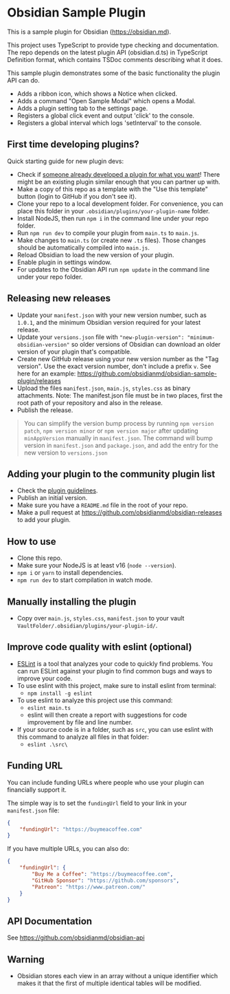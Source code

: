 # Obsidian Sample Plugin

This is a sample plugin for Obsidian (https://obsidian.md).

This project uses TypeScript to provide type checking and documentation.
The repo depends on the latest plugin API (obsidian.d.ts) in TypeScript Definition format, which contains TSDoc comments describing what it does.

This sample plugin demonstrates some of the basic functionality the plugin API can do.

-   Adds a ribbon icon, which shows a Notice when clicked.
-   Adds a command "Open Sample Modal" which opens a Modal.
-   Adds a plugin setting tab to the settings page.
-   Registers a global click event and output 'click' to the console.
-   Registers a global interval which logs 'setInterval' to the console.

## First time developing plugins?

Quick starting guide for new plugin devs:

-   Check if [someone already developed a plugin for what you want](https://obsidian.md/plugins)! There might be an existing plugin similar enough that you can partner up with.
-   Make a copy of this repo as a template with the "Use this template" button (login to GitHub if you don't see it).
-   Clone your repo to a local development folder. For convenience, you can place this folder in your `.obsidian/plugins/your-plugin-name` folder.
-   Install NodeJS, then run `npm i` in the command line under your repo folder.
-   Run `npm run dev` to compile your plugin from `main.ts` to `main.js`.
-   Make changes to `main.ts` (or create new `.ts` files). Those changes should be automatically compiled into `main.js`.
-   Reload Obsidian to load the new version of your plugin.
-   Enable plugin in settings window.
-   For updates to the Obsidian API run `npm update` in the command line under your repo folder.

## Releasing new releases

-   Update your `manifest.json` with your new version number, such as `1.0.1`, and the minimum Obsidian version required for your latest release.
-   Update your `versions.json` file with `"new-plugin-version": "minimum-obsidian-version"` so older versions of Obsidian can download an older version of your plugin that's compatible.
-   Create new GitHub release using your new version number as the "Tag version". Use the exact version number, don't include a prefix `v`. See here for an example: https://github.com/obsidianmd/obsidian-sample-plugin/releases
-   Upload the files `manifest.json`, `main.js`, `styles.css` as binary attachments. Note: The manifest.json file must be in two places, first the root path of your repository and also in the release.
-   Publish the release.

> You can simplify the version bump process by running `npm version patch`, `npm version minor` or `npm version major` after updating `minAppVersion` manually in `manifest.json`.
> The command will bump version in `manifest.json` and `package.json`, and add the entry for the new version to `versions.json`

## Adding your plugin to the community plugin list

-   Check the [plugin guidelines](https://docs.obsidian.md/Plugins/Releasing/Plugin+guidelines).
-   Publish an initial version.
-   Make sure you have a `README.md` file in the root of your repo.
-   Make a pull request at https://github.com/obsidianmd/obsidian-releases to add your plugin.

## How to use

-   Clone this repo.
-   Make sure your NodeJS is at least v16 (`node --version`).
-   `npm i` or `yarn` to install dependencies.
-   `npm run dev` to start compilation in watch mode.

## Manually installing the plugin

-   Copy over `main.js`, `styles.css`, `manifest.json` to your vault `VaultFolder/.obsidian/plugins/your-plugin-id/`.

## Improve code quality with eslint (optional)

-   [ESLint](https://eslint.org/) is a tool that analyzes your code to quickly find problems. You can run ESLint against your plugin to find common bugs and ways to improve your code.
-   To use eslint with this project, make sure to install eslint from terminal:
    -   `npm install -g eslint`
-   To use eslint to analyze this project use this command:
    -   `eslint main.ts`
    -   eslint will then create a report with suggestions for code improvement by file and line number.
-   If your source code is in a folder, such as `src`, you can use eslint with this command to analyze all files in that folder:
    -   `eslint .\src\`

## Funding URL

You can include funding URLs where people who use your plugin can financially support it.

The simple way is to set the `fundingUrl` field to your link in your `manifest.json` file:

```json
{
	"fundingUrl": "https://buymeacoffee.com"
}
```

If you have multiple URLs, you can also do:

```json
{
	"fundingUrl": {
		"Buy Me a Coffee": "https://buymeacoffee.com",
		"GitHub Sponsor": "https://github.com/sponsors",
		"Patreon": "https://www.patreon.com/"
	}
}
```

## API Documentation

See https://github.com/obsidianmd/obsidian-api

## Warning

-   Obsidian stores each view in an array without a unique identifier which makes it that the first of multiple identical tables will be modified.
